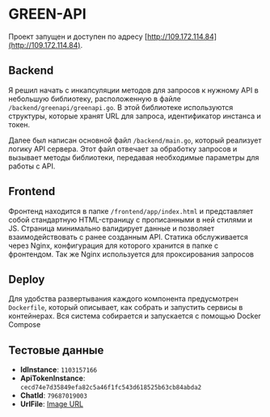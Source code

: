 # GREEN-API
Проект запущен и доступен по адресу [http://109.172.114.84](http://109.172.114.84).

## Backend
Я решил начать с инкапсуляции методов для запросов к нужному API в небольшую библиотеку, расположенную в файле `/backend/greenapi/greenapi.go`. В этой библиотеке используются структуры, которые хранят URL для запроса, идентификатор инстанса и токен.

Далее был написан основной файл `/backend/main.go`, который реализует логику API сервера. Этот файл отвечает за обработку запросов и вызывает методы библиотеки, передавая необходимые параметры для работы с API.

## Frontend
Фронтенд находится в папке `/frontend/app/index.html` и представляет собой стандартную HTML-страницу с прописанными в ней стилями и JS. Страница минимально валидирует данные и позволяет взаимодействовать с ранее созданным API. Статика обслуживается через Nginx, конфигурация для которого хранится в папке с фронтендом. Так же Nginx используется для проксирования запросов

## Deploy
Для удобства развертывания каждого компонента предусмотрен `Dockerfile`, который описывает, как собрать и запустить сервисы в контейнерах. Вся система собирается и запускается с помощью Docker Compose

## Тестовые данные
- **IdInstance**: `1103157166`
- **ApiTokenInstance**: `cecd74e7d35849efa82c5a46f1fc543d618525b63cb84abda2`
- **ChatId**: `79687019003`
- **UrlFile**: [Image URL](https://sun9-37.userapi.com/impg/rWmGseJlnzKZjgbL9qNstDQyYpw7lo5S80Scgg/saRRNI0Crho.jpg?size=1170x1143&quality=95&sign=1b5e80e430c6338c90c9a4e06d2775b7&type=album)

